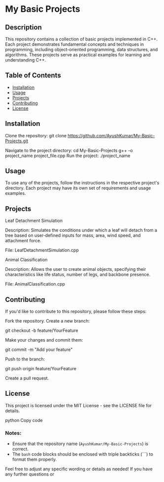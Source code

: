 # My Basic Projects

## Description
This repository contains a collection of basic projects implemented in C++. Each project demonstrates fundamental concepts and techniques in programming, including object-oriented programming, data structures, and algorithms. These projects serve as practical examples for learning and understanding C++.

## Table of Contents
- [Installation](#installation)
- [Usage](#usage)
- [Projects](#projects)
- [Contributing](#contributing)
- [License](#license)

## Installation
Clone the repository:
git clone https://github.com/AyushKumar/My-Basic-Projects.git

Navigate to the project directory:
cd My-Basic-Projects
g++ -o project_name project_file.cpp
Run the project:
./project_name

## Usage
To use any of the projects, follow the instructions in the respective project's directory. Each project may have its own set of requirements and usage examples.

## Projects

Leaf Detachment Simulation

Description: Simulates the conditions under which a leaf will detach from a tree based on user-defined inputs for mass, area, wind speed, and attachment force.

File: LeafDetachmentSimulation.cpp

Animal Classification

Description: Allows the user to create animal objects, specifying their characteristics like life status, number of legs, and backbone presence.

File: AnimalClassification.cpp

## Contributing

If you'd like to contribute to this repository, please follow these steps:

Fork the repository.
Create a new branch:

git checkout -b feature/YourFeature

Make your changes and commit them:

git commit -m "Add your feature"

Push to the branch:

git push origin feature/YourFeature

Create a pull request.
## License
This project is licensed under the MIT License - see the LICENSE file for details.

python
Copy code

### Notes:
- Ensure that the repository name (`AyushKumar/My-Basic-Projects`) is correct.
- The `bash` code blocks should be enclosed with triple backticks (```) to format them properly.

Feel free to adjust any specific wording or details as needed! If you have any further questions or
